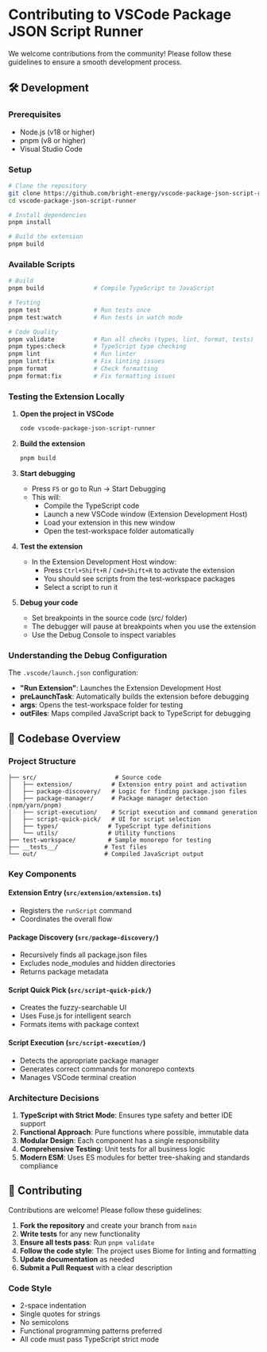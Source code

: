 # Contributing to VSCode Package JSON Script Runner

We welcome contributions from the community! Please follow these guidelines to ensure a smooth development process.

## 🛠️ Development

### Prerequisites

- Node.js (v18 or higher)
- pnpm (v8 or higher)
- Visual Studio Code

### Setup

```bash
# Clone the repository
git clone https://github.com/bright-energy/vscode-package-json-script-runner.git
cd vscode-package-json-script-runner

# Install dependencies
pnpm install

# Build the extension
pnpm build
```

### Available Scripts

```bash
# Build
pnpm build              # Compile TypeScript to JavaScript

# Testing
pnpm test               # Run tests once
pnpm test:watch         # Run tests in watch mode

# Code Quality
pnpm validate           # Run all checks (types, lint, format, tests)
pnpm types:check        # TypeScript type checking
pnpm lint               # Run linter
pnpm lint:fix           # Fix linting issues
pnpm format             # Check formatting
pnpm format:fix         # Fix formatting issues
```

### Testing the Extension Locally

1. **Open the project in VSCode**
   ```bash
   code vscode-package-json-script-runner
   ```

2. **Build the extension**
   ```bash
   pnpm build
   ```

3. **Start debugging**
   - Press `F5` or go to Run → Start Debugging
   - This will:
     - Compile the TypeScript code
     - Launch a new VSCode window (Extension Development Host)
     - Load your extension in this new window
     - Open the test-workspace folder automatically

4. **Test the extension**
   - In the Extension Development Host window:
     - Press `Ctrl+Shift+R` / `Cmd+Shift+R` to activate the extension
     - You should see scripts from the test-workspace packages
     - Select a script to run it

5. **Debug your code**
   - Set breakpoints in the source code (src/ folder)
   - The debugger will pause at breakpoints when you use the extension
   - Use the Debug Console to inspect variables

### Understanding the Debug Configuration

The `.vscode/launch.json` configuration:
- **"Run Extension"**: Launches the Extension Development Host
- **preLaunchTask**: Automatically builds the extension before debugging
- **args**: Opens the test-workspace folder for testing
- **outFiles**: Maps compiled JavaScript back to TypeScript for debugging

## 📁 Codebase Overview

### Project Structure

```
├── src/                      # Source code
│   ├── extension/           # Extension entry point and activation
│   ├── package-discovery/   # Logic for finding package.json files
│   ├── package-manager/     # Package manager detection (npm/yarn/pnpm)
│   ├── script-execution/    # Script execution and command generation
│   ├── script-quick-pick/   # UI for script selection
│   ├── types/              # TypeScript type definitions
│   └── utils/              # Utility functions
├── test-workspace/         # Sample monorepo for testing
├── __tests__/             # Test files
└── out/                   # Compiled JavaScript output
```

### Key Components

#### Extension Entry (`src/extension/extension.ts`)
- Registers the `runScript` command
- Coordinates the overall flow

#### Package Discovery (`src/package-discovery/`)
- Recursively finds all package.json files
- Excludes node_modules and hidden directories
- Returns package metadata

#### Script Quick Pick (`src/script-quick-pick/`)
- Creates the fuzzy-searchable UI
- Uses Fuse.js for intelligent search
- Formats items with package context

#### Script Execution (`src/script-execution/`)
- Detects the appropriate package manager
- Generates correct commands for monorepo contexts
- Manages VSCode terminal creation

### Architecture Decisions

1. **TypeScript with Strict Mode**: Ensures type safety and better IDE support
2. **Functional Approach**: Pure functions where possible, immutable data
3. **Modular Design**: Each component has a single responsibility
4. **Comprehensive Testing**: Unit tests for all business logic
5. **Modern ESM**: Uses ES modules for better tree-shaking and standards compliance

## 🤝 Contributing

Contributions are welcome! Please follow these guidelines:

1. **Fork the repository** and create your branch from `main`
2. **Write tests** for any new functionality
3. **Ensure all tests pass**: Run `pnpm validate`
4. **Follow the code style**: The project uses Biome for linting and formatting
5. **Update documentation** as needed
6. **Submit a Pull Request** with a clear description

### Code Style

- 2-space indentation
- Single quotes for strings
- No semicolons
- Functional programming patterns preferred
- All code must pass TypeScript strict mode
